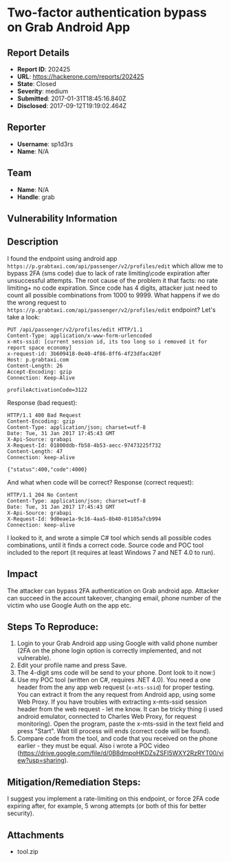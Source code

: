 # Two-factor authentication bypass on Grab Android App

## Report Details
- **Report ID**: 202425
- **URL**: https://hackerone.com/reports/202425
- **State**: Closed
- **Severity**: medium
- **Submitted**: 2017-01-31T18:45:16.840Z
- **Disclosed**: 2017-09-12T19:19:02.464Z

## Reporter
- **Username**: sp1d3rs
- **Name**: N/A

## Team
- **Name**: N/A
- **Handle**: grab

## Vulnerability Information
## Description
I found the endpoint using android app `https://p.grabtaxi.com/api/passenger/v2/profiles/edit` which allow me to bypass 2FA (sms code) due to lack of rate limiting\code expiration after unsuccessful attempts.
The root cause of the problem it that facts: no rate limiting+ no code expiration. Since code has 4 digits, attacker just need to count all possible combinations from 1000 to 9999.
What happens if we do the wrong request to `https://p.grabtaxi.com/api/passenger/v2/profiles/edit` endpoint? Let's take a look:

```
PUT /api/passenger/v2/profiles/edit HTTP/1.1
Content-Type: application/x-www-form-urlencoded
x-mts-ssid: [current session id, its too long so i removed it for report space economy]
x-request-id: 3b609418-0e40-4f86-8ff6-4f23dfac420f
Host: p.grabtaxi.com
Content-Length: 26
Accept-Encoding: gzip
Connection: Keep-Alive

profileActivationCode=3122
```

Response (bad request):

```
HTTP/1.1 400 Bad Request
Content-Encoding: gzip
Content-Type: application/json; charset=utf-8
Date: Tue, 31 Jan 2017 17:45:43 GMT
X-Api-Source: grabapi
X-Request-Id: 01800ddb-fb58-4b53-aecc-97473225f732
Content-Length: 47
Connection: keep-alive

{"status":400,"code":4000}
```
And what when code will be correct?
Response (correct request):

```
HTTP/1.1 204 No Content
Content-Type: application/json; charset=utf-8
Date: Tue, 31 Jan 2017 17:45:43 GMT
X-Api-Source: grabapi
X-Request-Id: 9d0eae1a-9c16-4aa5-8b40-01105a7cb994
Connection: keep-alive
```
I looked to it, and wrote a simple C# tool which sends all possible codes combinations, until it finds a correct code. Source code and POC tool included to the report (it requires at least Windows 7 and NET 4.0 to run).

## Impact
The attacker can bypass 2FA authentication on Grab android app. Attacker can succeed in the account takeover, changing email, phone number of the victim who use Google Auth on the app etc.

## Steps To Reproduce:
1. Login to your Grab Android app using Google with valid phone number (2FA on the phone login option is correctly implemented, and not vulnerable).
2. Edit your profile name and press Save.
3. The 4-digit sms code will be send to your phone. Dont look to it now:)
4.  Use my POC tool (written on C#, requires .NET 4.0). You need a one header from the any app web request (`x-mts-ssid`) for proper testing. You can extract it from the any request from Android app, using some Web Proxy.
If you have troubles with extracting x-mts-ssid session header from the web request - let me know. It can be tricky thing (i used android emulator, connected to Charles Web Proxy, for request monitoring).
Open the program, paste the x-mts-ssid in the text field and press "Start". Wait till process will ends (correct code will be found).
5. Compare code from the tool, and code that you received on the phone earlier - they must be equal. Also i wrote a POC video (https://drive.google.com/file/d/0B8dmpoHKDZsZSFI5WXY2RzRYT00/view?usp=sharing).

## Mitigation/Remediation Steps:
I suggest you implement a rate-limiting on this endpoint, or force 2FA code expiring after, for example, 5 wrong attempts (or both of this for better security).




## Attachments
- tool.zip
